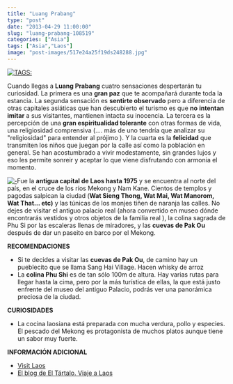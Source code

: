 ```yaml
---
title: "Luang Prabang"
type: "post"
date: "2013-04-29 11:00:00"
slug: "luang-prabang-108519"
categories: ["Asia"]
tags: ["Asia","Laos"]
image: "post-images/517e24a25f19ds248288.jpg"
---
```


 [ ![ TAGS:](post-images/517e24a25f19ds248288.jpg "Luang Prabang by LukePricePhotography")](http://www.flickr.com/photos/lukeprice88/8474612544/sizes/c/in/photostream/)

 Cuando llegas a **Luang Prabang** cuatro sensaciones despertarán tu curiosidad. La primera es una **gran paz** que te acompañará durante toda la estancia. La segunda sensación es **sentirte observado** pero a diferencia de otras capitales asiáticas que han descubierto el turismo es que **no** **intentan imitar** a sus visitantes, mantienen intacta su inocencia. La tercera es la percepción de una **gran espiritualidad tolerante** con otras formas de vida, una religiosidad comprensiva (.... más de uno tendría que analizar su "religiosidad" para entender al prójimo ). Y la cuarta es la **felicidad** que transmiten los niños que juegan por la calle así como la población en general. Se han acostumbrado a vivir modestamente, sin grandes lujos y eso les permite sonreir y aceptar lo que viene disfrutando con armonia el momento.

   
 [ ![ - ](post-images/517e261753aa9s174530.jpg "by Mr ATM")](http://www.flickr.com/photos/nickhubbard/2878833485/sizes/z/in/photostream/)Fue la **antigua capital de Laos hasta 1975** y se encuentra al norte del país, en el cruce de los ríos Mekong y Nam Kane. Cientos de templos y pagodas salpican la ciudad (**Wat Sieng Thong, Wat Mai, Wat Manorom, Wat That... etc)** y las túnicas de los monjes tiñen de naranja las calles. No dejes de visitar el antiguo palacio real (ahora convertido en museo dónde encontrarás vestidos y otros objetos de la familia real ), la colina sagrada de Phu Si por las escaleras llenas de miradores, y las **cuevas de Pak Ou** después de dar un paseito en barco por el Mekong.

 **RECOMENDACIONES**

- Si te decides a visitar las **cuevas de Pak Ou**, de camino hay un pueblecito que se llama Sang Hai Village. Hacen whisky de arroz
- La **colina Phu Shi** es de tan sólo 100m de altura. Hay varias rutas para llegar hasta la cima, pero por la más turística de ellas, la que está justo enfrente del museo del antiguo Palacio, podrás ver una panorámica preciosa de la ciudad.

 **CURIOSIDADES**

- La cocina laosiana está preparada con mucha verdura, pollo y especies. El pescado del Mekong es protagonista de muchos platos aunque tiene un sabor muy fuerte.

 **INFORMACIÓN ADICIONAL**

- [Visit Laos](http://www.visit-laos.com/where/luangprabang/)
- [El blog de El Tártalo. Viaje a Laos](http://www.eltartalo.com/blogchina/category/viaje-a-laos)